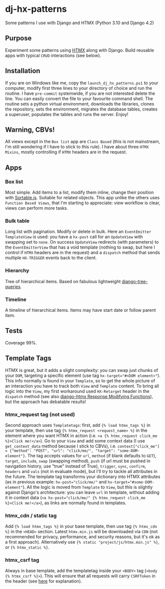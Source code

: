 # dj-hx-patterns
Some patterns I use with Django and HTMX (Python 3.10 and Django 4.2)
## Purpose
Experiment some patterns using [HTMX](https://htmx.org/) along with Django. Build reusable apps with typical `CRUD` interactions (see below).
## Installation
If you are on Windows like me, copy the `launch_dj_hx_patterns.ps1` to your computer, modify first three lines to your directory of choice and run the routine. I have `pre-commit` systemwide, if you are not interested delete the line. You can easily convert the file to your favourite command shell.
The routine sets a python virtual environment, downloads the libraries, clones the repository, sets the environment, migrates
the database tables, creates a superuser, populates the tables and runs the server. Enjoy!
## Warning, CBVs!
All views except in the `Box list` app are `Class Based` (this is not mainstream, I'm still wondering if I have to stick to this rule). I have about three `HTMX  Mixins`, mostly controlling if `HTMX` headers are in the request.
## Apps
### Box list
Most simple. Add items to a list, modify them inline, change their position with [Sortable.js](https://sortablejs.github.io/Sortable/). Suitable for related objects. This app unlike the others uses `Function Based Views`, that I'm starting to appreciate: view workflow is clear, views can perform more tasks.
### Bulk table
Long list with pagination. Modify or delete in bulk. Here an `EventEmitter TemplateView` is used: you have a `hx-post` call for an `UpdateView` with swapping set to `none`. On success `UpdateView` redirects (with parameters) to the `EventEmitterView` that has a void template (nothing to swap, but here I control if `HTMX` headers are in the request) and a `dispatch` method that sends multiple `HX-TRIGGER` events back to the client.
### Hierarchy
Tree of hierarchical items. Based on fabulous lightweight [django-tree-queries](https://django-tree-queries.readthedocs.io/en/latest/).
### Timeline
A timeline of hierarchical items. Items may have start date or follow parent item.
## Tests
Coverage 99%.
## Template Tags
HTMX is great, but it adds a slight complexity: you can swap just chunks of your `DOM`, targeting a specific element (use tag `hx-target="#<DOM element>"`). This info normally is found in your `Template`, so to get the whole picture of an interaction you have to track both `View` and `Template` content. To bring all logic into the `View`, my first workaround  used `HX-Retarget` header in the `dispatch` method (see also [django-htmx Response Modifying Functions](https://django-htmx.readthedocs.io/en/latest/http.html#response-modifying-functions)), but the approach has debatable results!
### htmx_request tag (not used)
Second approach uses `Templatetags`: first, add `{% load htmx_tags %}` in your template, then use tag `{% htmx_request <request_name> %}` in the element where you want HTMX in action (i.e. `<a {% htmx_request click_me %}>Click me!</a>`). Go to your `View` and add some context data (I use `get_context_data` method because I stick to CBVs), i.e. `context["click_me"] = {"method": "POST", "url": "click/me/", "target": "some-DOM-element"}`. The tag accepts values for `url`, `method` (if blank defaults to `GET`), `target`, `include`, `swap` (swapping method), `push` (if url must be pushed in navigation history, use "true" instead of True), `trigger`, `sync`, `confirm`, `headers` and `vals` (not in evaluate mode), but I'll try to tackle all attributes in the future. The template tag transforms your dictionary into HTMX attributes (as in previous example: `hx-post="click/me/"` and `hx-target="#some-DOM-element"`). All the logic is moved from `Template` to `View`, but this is slightly against Django's architecture: you can leave `url` in template, without adding it in context data (`<a hx-post="click/me/" {% htmx_request click_me %}>Click me!</a>`), as links are normally found in templates.
### htmx_cdn / static tag
Add `{% load htmx_tags %}` in your base template, then use tag `{% htmx_cdn %}` in the `<HEAD>` section. Latest `htmx.min.js` will be downloaded via `CDN` (not recommended for privacy, performance, and security reasons, but it's ok as a first approach). Alternatively use `{% static "project/js/htmx.min.js" %}`, or `{% htmx_static %}`.
### htmx_csrf tag
Always in base template, add the templatetag inside your `<BODY>` tag (`<body {% htmx_csrf %}>`). This will ensure that all requests will carry `CSRFToken` in the header (see [here](https://django-htmx.readthedocs.io/en/latest/tips.html#make-htmx-pass-the-csrf-token) for explanation).
